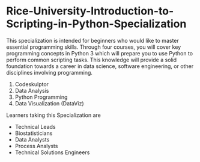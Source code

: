 # Rice-University-Introduction-to-Scripting-in-Python-Specialization
This specialization is intended for beginners who would like to master essential programming skills. Through four courses, you will cover key programming concepts in Python 3 which will prepare you to use Python to perform common scripting tasks. This knowledge will provide a solid foundation towards a career in data science, software engineering, or other disciplines involving programming.

1. Codeskulptor
2. Data Analysis
3. Python Programming
4. Data Visualization (DataViz)

Learners taking this Specialization are
- Technical Leads
- Biostatisticians
- Data Analysts
- Process Analysts
- Technical Solutions Engineers
